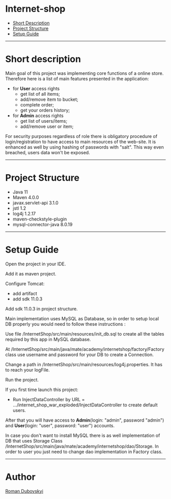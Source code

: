 # Internet-shop
* [Short Description](#description)
* [Project Structure](#structure)
* [Setup Guide](#setup)

<hr>

# <a name="description"></a>Short description
Main goal of this project was implementing core functions of a online store.
Therefore here is a list of main features presented in the application:
 - for **User** access rights 
    * get list of all items;
    * add/remove item to bucket;
    * complete order;
    * get your orders history;
 - for **Admin** access rights
    * get list of users/items;
    * add/remove user or item;
    
For security purposes regardless of role there is obligatory procedure of login/registration to have
access to main resources of the web-site. It is enhanced as well by using hashing 
of passwords with "salt". This way even breached, users data won't be exposed. 

<hr>

# <a name="structure"></a>Project Structure
* Java 11
* Maven 4.0.0
* javax.servlet-api 3.1.0
* jstl 1.2
* log4j 1.2.17
* maven-checkstyle-plugin
* mysql-connector-java 8.0.19
<hr>

# <a name="setup"></a>Setup Guide
Open the project in your IDE.

Add it as maven project.

Configure Tomcat:
* add artifact
* add sdk 11.0.3

Add sdk 11.0.3 in project structure.

Main implementation uses MySQL as Database, so in order to setup local DB properly you would need to follow these instructions :

Use file /InternetShop/src/main/resources/init_db.sql to create all the tables required by this app in MySQL database.

At /InternetShop/src/main/java/mate/academy/internetshop/factory/Factory class use username and password for your DB to create a Connection.

Change a path in /InternetShop/src/main/resources/log4j.properties. It has to reach your logFile.

Run the project.

If you first time launch this project: 
 * Run InjectDataController by URL = .../internet_shop_war_exploded/InjectDataController to create default users.

After that you will have access to **Admin**(login: "admin", password "admin") and **User**(login: "user", password: "user") accounts.

In case you don't want to install MySQL there is as well implementation of DB that uses Storage Class /InternetShop/src/main/java/mate/academy/internetshop/dao/Storage. 
In order to user you just need to change dao implementation in Factory class.

<hr>

# Author
[Roman Dubovskyi](https://github.com/RomanDubovskyi)
